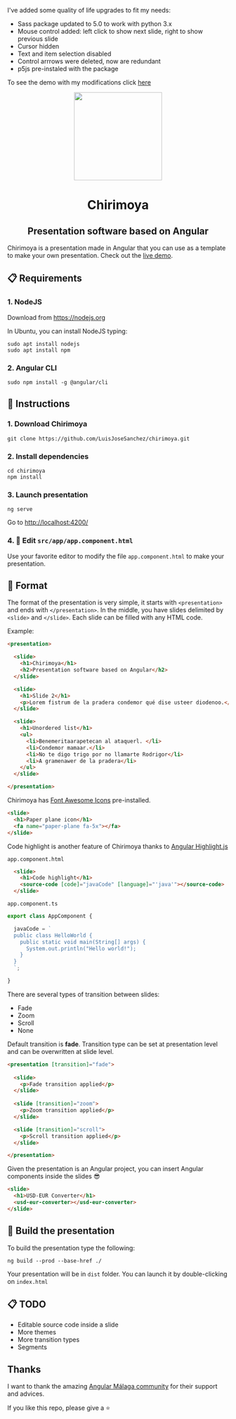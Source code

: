 I've added some quality of life upgrades to fit my needs:
* Sass package updated to 5.0 to work with python 3.x
* Mouse control added: left click to show next slide, right to show previous slide
* Cursor hidden
* Text and item selection disabled
* Control arrrows were deleted, now are redundant
* p5js pre-instaled with the package

To see the demo with my modifications click [here](https://romthesheep.github.io/chirimoya/)

<p align="center">
  <img src="img/chirimoya.svg" width="200">
  <h1 align="center">Chirimoya</h1>
  <h2 align="center">Presentation software based on Angular</h2>
</p>

Chirimoya is a presentation made in Angular that you can use as a template to make your own presentation. Check out the <a target="_blank"  href="https://rawgit.com/LuisJoseSanchez/chirimoya/master/dist/chirimoya/index.html">live demo</a>.

## :clipboard: Requirements

### 1. NodeJS

Download from <https://nodejs.org>

In Ubuntu, you can install NodeJS typing:

```console
sudo apt install nodejs
sudo apt install npm
```

### 2. Angular CLI

```console
sudo npm install -g @angular/cli
```

## :green_book: Instructions

### 1. Download Chirimoya

```console
git clone https://github.com/LuisJoseSanchez/chirimoya.git
```

### 2. Install dependencies

```console
cd chirimoya
npm install
```

### 3. Launch presentation

```console
ng serve
```

Go to <http://localhost:4200/>

### 4. :pencil: Edit `src/app/app.component.html`

Use your favorite editor to modify the file `app.component.html` to make your presentation.

## :triangular_ruler: Format

The format of the presentation is very simple, it starts with `<presentation>` and ends with `</presentation>`. In the middle, you have slides delimited by `<slide>` and `</slide>`. Each slide can be filled with any HTML code.

Example:

```html
<presentation>

  <slide>
    <h1>Chirimoya</h1>
    <h2>Presentation software based on Angular</h2>
  </slide>

  <slide>
    <h1>Slide 2</h1>
    <p>Lorem fistrum de la pradera condemor qué dise usteer diodenoo.</p>
  </slide>

  <slide>
    <h1>Unordered list</h1>
    <ul>
      <li>Benemeritaarapetecan al ataquerl. </li>
      <li>Condemor mamaar.</li>
      <li>No te digo trigo por no llamarte Rodrigor</li>
      <li>A gramenawer de la pradera</li>
    </ul>
  </slide>

</presentation>
```

Chirimoya has [Font Awesome Icons](http://fontawesome.io/icons/) pre-installed.

```html
<slide>
  <h1>Paper plane icon</h1>
  <fa name="paper-plane fa-5x"></fa>
</slide>
```

Code highlight is another feature of Chirimoya thanks to [Angular Highlight.js](https://murhafsousli.github.io/ngx-highlightjs/)

`app.component.html`

```html
  <slide>
    <h1>Code highlight</h1>
    <source-code [code]="javaCode" [language]="'java'"></source-code>
  </slide>
```

`app.component.ts`

```typescript
export class AppComponent {

  javaCode = `
  public class HelloWorld {
    public static void main(String[] args) {
      System.out.println("Hello world!");
    }
  }
  `;

}
```

There are several types of transition between slides:

* Fade
* Zoom
* Scroll
* None

Default transition is **fade**. Transition type can be set at presentation level and can be overwritten at slide level.

```html
<presentation [transition]="fade">
    
  <slide>
    <p>Fade transition applied</p>
  </slide>
  
  <slide [transition]="zoom">
    <p>Zoom transition applied</p>
  </slide>

  <slide [transition]="scroll">
    <p>Scroll transition applied</p>
  </slide>

</presentation>
```

Given the presentation is an Angular project, you can insert Angular components inside the slides :sunglasses:

```html
<slide>
  <h1>USD-EUR Converter</h1>
  <usd-eur-converter></usd-eur-converter>
</slide>
```

## :wrench: Build the presentation

To build the presentation type the following:

```console
ng build --prod --base-href ./
```

Your presentation will be in `dist` folder. You can launch it by double-clicking on `index.html`

## :clipboard: TODO

* Editable source code inside a slide
* More themes
* More transition types
* Segments

## Thanks

I want to thank the amazing [Angular Málaga community](https://www.meetup.com/es-ES/Angular-Malaga/) for their support and advices.

If you like this repo, please give a :star:
